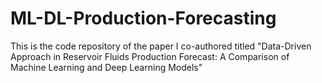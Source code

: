 # ML-DL-Production-Forecasting
This is the code repository of the paper I co-authored titled "Data-Driven Approach in Reservoir Fluids Production Forecast: A Comparison of Machine Learning and Deep Learning Models"
